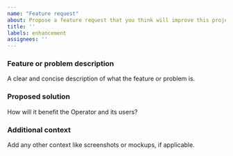 ```yaml
---
name: "Feature request"
about: Propose a feature request that you think will improve this project
title: ''
labels: enhancement
assignees: ''
---
```


### Feature or problem description

A clear and concise description of what the feature or problem is.

### Proposed solution

How will it benefit the Operator and its users?

### Additional context

Add any other context like screenshots or mockups, if applicable.

